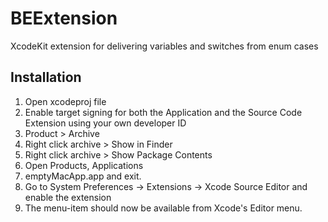 # BEExtension
XcodeKit extension for delivering variables and switches from enum cases

## Installation
1. Open xcodeproj file
2. Enable target signing for both the Application and the Source Code Extension using your own developer ID
3. Product > Archive
4. Right click archive > Show in Finder
5. Right click archive > Show Package Contents
6. Open Products, Applications
8. emptyMacApp.app and exit.
9. Go to System Preferences -> Extensions -> Xcode Source Editor and enable the extension
10. The menu-item should now be available from Xcode's Editor menu.
